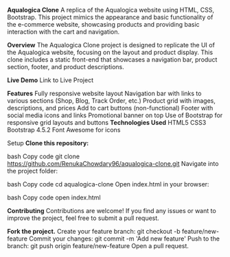 **Aqualogica Clone**
A replica of the Aqualogica website using HTML, CSS, Bootstrap. This project mimics the appearance and basic functionality of the e-commerce website, showcasing products and providing basic interaction with the cart and navigation.


**Overview**
The Aqualogica Clone project is designed to replicate the UI of the Aqualogica website, focusing on the layout and product display. This clone includes a static front-end that showcases a navigation bar, product section, footer, and product descriptions.

**Live Demo**
Link to Live Project

**Features**
Fully responsive website layout
Navigation bar with links to various sections (Shop, Blog, Track Order, etc.)
Product grid with images, descriptions, and prices
Add to cart buttons (non-functional)
Footer with social media icons and links
Promotional banner on top
Use of Bootstrap for responsive grid layouts and buttons
**Technologies Used**
HTML5
CSS3
Bootstrap 4.5.2
Font Awesome for icons

Setup
**Clone this repository:**

bash
Copy code
git clone https://github.com/RenukaChowdary96/aqualogica-clone.git
Navigate into the project folder:

bash
Copy code
cd aqualogica-clone
Open index.html in your browser:

bash
Copy code
open index.html

**Contributing**
Contributions are welcome! If you find any issues or want to improve the project, feel free to submit a pull request.

**Fork the project.**
Create your feature branch: git checkout -b feature/new-feature
Commit your changes: git commit -m 'Add new feature'
Push to the branch: git push origin feature/new-feature
Open a pull request.